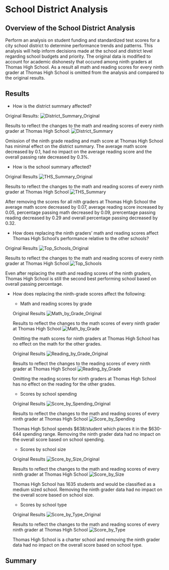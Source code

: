 # School District Analysis

## Overview of the School District Analysis
Perform an analysis on student funding and standardized test scores for a city school district to determine performance trends and patterns. This analysis will help inform decisions made at the school and district level regarding school budgets and priority. The original data is modified to account for academic dishonesty that occured among ninth graders at Thomas High School. As a result all math and reading scores for every ninth grader at Thomas High School is omitted from the analysis and compared to the original results. 

## Results
- How is the district summary affected?

Original Results:
![District_Summary_Original](https://github.com/mdhugge/School_District_Analysis/blob/main/Resources/District_Summary_Original.png)

Results to reflect the changes to the math and reading scores of every ninth grader at Thomas High School:
![District_Summary](https://github.com/mdhugge/School_District_Analysis/blob/main/Resources/District_Summary.png)

Omission of the ninth grade reading and math score at Thomas High School has minimal effect on the district summary. The average math score decreased by 0.1, had no impact on the average reading score and the overall passing rate decreased by 0.3%.  

- How is the school summary affected?

Original Results
![THS_Summary_Original](https://github.com/mdhugge/School_District_Analysis/blob/main/Resources/THS_Summary_Original.png)

Results to reflect the changes to the math and reading scores of every ninth grader at Thomas High School
![THS_Summary](https://github.com/mdhugge/School_District_Analysis/blob/main/Resources/THS_Summary.png)

After removing the scores for all nith graders at Thomas High School the average math score decreased by 0.07, average reading score increased by 0.05, percentage passing math decreased by 0.09, prercentage passing reading decreased by 0.29 and overall percentage passing decreased by 0.32. 

- How does replacing the ninth graders’ math and reading scores affect Thomas High School’s performance relative to the other schools?

Original Results
![Top_Schools_Original](https://github.com/mdhugge/School_District_Analysis/blob/main/Resources/Top_Schools_Original.png)

Results to reflect the changes to the math and reading scores of every ninth grader at Thomas High School
![Top_Schools](https://github.com/mdhugge/School_District_Analysis/blob/main/Resources/Top_Schools.png)

Even after replacing the math and reading scores of the ninth graders, Thomas High School is still the second best performing school based on overall passing percentage. 

- How does replacing the ninth-grade scores affect the following:

   * Math and reading scores by grade

  Original Results
  ![Math_by_Grade_Original](https://github.com/mdhugge/School_District_Analysis/blob/main/Resources/Math_by_Grade_Original.png)

  Results to reflect the changes to the math scores of every ninth grader at Thomas High School
  ![Math_by_Grade](https://github.com/mdhugge/School_District_Analysis/blob/main/Resources/Math_by_Grade.png)

  Omitting the math scores for ninth graders at Thomas High School has no effect on the math for the other grades.

  Original Results
  ![Reading_by_Grade_Original](https://github.com/mdhugge/School_District_Analysis/blob/main/Resources/Reading_by_Grade_Original.png)

  Results to reflect the changes to the reading scores of every ninth grader at Thomas High School
  ![Reading_by_Grade](https://github.com/mdhugge/School_District_Analysis/blob/main/Resources/Reading_by_Grade.png)

  Omitting the reading scores for ninth graders at Thomas High School has no effect on the reading for the other grades.

  * Scores by school spending

  Original Results
  ![Score_by_Spending_Original](https://github.com/mdhugge/School_District_Analysis/blob/main/Resources/Score_by_Spending_Original.png)

  Results to reflect the changes to the math and reading scores of every ninth grader at Thomas High School
  ![Score_by_Spending](https://github.com/mdhugge/School_District_Analysis/blob/main/Resources/Score_by_Spending.png)

  Thomas High School spends $638/student which places it in the $630-644 spending range. Removing the ninth grader data had no impact on the overall score based on school spending. 

  * Scores by school size

  Original Results
  ![Score_by_Size_Original](https://github.com/mdhugge/School_District_Analysis/blob/main/Resources/Score_by_Size_Original.png)

  Results to reflect the changes to the math and reading scores of every ninth grader at Thomas High School
  ![Score_by_Size](https://github.com/mdhugge/School_District_Analysis/blob/main/Resources/Score_by_Size.png)

  Thomas High School has 1635 students and would be classified as a medium sized school. Removing the ninth grader data had no impact on the overall score based on      school size.

  * Scores by school type

  Original Results
  ![Score_by_Type_Original](https://github.com/mdhugge/School_District_Analysis/blob/main/Resources/Score_by_Type_Original.png)

  Results to reflect the changes to the math and reading scores of every ninth grader at Thomas High School
  ![Score_by_Type](https://github.com/mdhugge/School_District_Analysis/blob/main/Resources/Score_by_Type.png)

  Thomas High School is a charter school and removing the ninth grader data had no impact on the overall score based on school type.

## Summary
